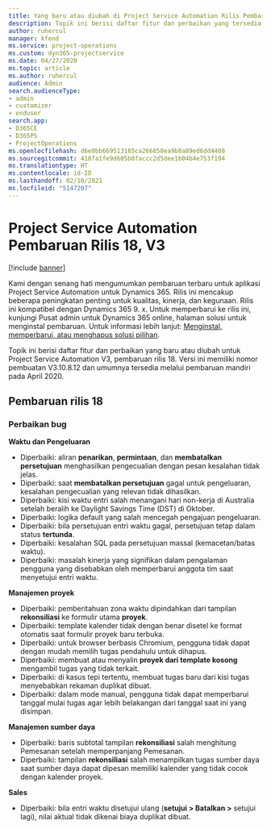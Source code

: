 ```yaml
---
title: Yang baru atau diubah di Project Service Automation Rilis Pembaruan 18, V3
description: Topik ini berisi daftar fitur dan perbaikan yang tersedia di Project Service Automation V3, pembaruan rilis 18, V3.
author: ruhercul
manager: kfend
ms.service: project-operations
ms.custom: dyn365-projectservice
ms.date: 04/27/2020
ms.topic: article
ms.author: ruhercul
audience: Admin
search.audienceType:
- admin
- customizer
- enduser
search.app:
- D365CE
- D365PS
- ProjectOperations
ms.openlocfilehash: d6e0bb669513185ca266858ea9b8a89ed6dd4408
ms.sourcegitcommit: 418fa1fe9d605b8faccc2d5dee1b04b4e753f194
ms.translationtype: HT
ms.contentlocale: id-ID
ms.lasthandoff: 02/10/2021
ms.locfileid: "5147207"
---
```

# <a name="project-service-automation-update-release-18-v3"></a>Project Service Automation Pembaruan Rilis 18, V3

[!include [banner](../includes/psa-now-project-operations.md)]

Kami dengan senang hati mengumumkan pembaruan terbaru untuk aplikasi Project Service Automation untuk Dynamics 365. Rilis ini mencakup beberapa peningkatan penting untuk kualitas, kinerja, dan kegunaan. Rilis ini kompatibel dengan Dynamics 365 9. x. Untuk memperbarui ke rilis ini, kunjungi Pusat admin untuk Dynamics 365 online, halaman solusi untuk menginstal pembaruan. Untuk informasi lebih lanjut: [Menginstal, memperbarui, atau menghapus solusi pilihan](https://docs.microsoft.com/power-platform/admin/install-remove-preferred-solution).

Topik ini berisi daftar fitur dan perbaikan yang baru atau diubah untuk Project Service Automation V3, pembaruan rilis 18. Versi ini memiliki nomor pembuatan V3.10.8.12 dan umumnya tersedia melalui pembaruan mandiri pada April 2020.

## <a name="update-release-18"></a>Pembaruan rilis 18

### <a name="bug-fixes"></a>Perbaikan bug

**Waktu dan Pengeluaran**

- Diperbaiki: aliran **penarikan**, **permintaan**, dan **membatalkan persetujuan** menghasilkan pengecualian dengan pesan kesalahan tidak jelas.
- Diperbaiki: saat **membatalkan persetujuan** gagal untuk pengeluaran, kesalahan pengecualian yang relevan tidak dihasilkan.
- Diperbaiki: kisi waktu entri salah menangani hari non-kerja di Australia setelah beralih ke Daylight Savings Time (DST) di Oktober.
- Diperbaiki: logika default yang salah mencegah pengajuan pengeluaran.
- Diperbaiki: bila persetujuan entri waktu gagal, persetujuan tetap dalam status **tertunda**.
- Diperbaiki: kesalahan SQL pada persetujuan massal (kemacetan/batas waktu).
- Diperbaiki: masalah kinerja yang signifikan dalam pengalaman pengguna yang disebabkan oleh memperbarui anggota tim saat menyetujui entri waktu.

**Manajemen proyek**

- Diperbaiki: pemberitahuan zona waktu dipindahkan dari tampilan **rekonsiliasi** ke formulir utama **proyek**.
- Diperbaiki: template kalender tidak dengan benar disetel ke format otomatis saat formulir proyek baru terbuka.
- Diperbaiki: untuk browser berbasis Chromium, pengguna tidak dapat dengan mudah memilih tugas pendahulu untuk dihapus.
- Diperbaiki: membuat atau menyalin **proyek dari template kosong** mengambil tugas yang tidak terkait.
- Diperbaiki: di kasus tepi tertentu, membuat tugas baru dari kisi tugas menyebabkan rekaman duplikat dibuat.
- Diperbaiki: dalam mode manual, pengguna tidak dapat memperbarui tanggal mulai tugas agar lebih belakangan dari tanggal saat ini yang disimpan.

**Manajemen sumber daya**

- Diperbaiki: baris subtotal tampilan **rekonsiliasi** salah menghitung Pemesanan setelah memperpanjang Pemesanan.
- Diperbaiki: tampilan **rekonsiliasi** salah menampilkan tugas sumber daya saat sumber daya dapat dipesan memiliki kalender yang tidak cocok dengan kalender proyek.

**Sales**

- Diperbaiki: bila entri waktu disetujui ulang (**setujui > Batalkan >** setujui lagi), nilai aktual tidak dikenai biaya duplikat dibuat.
